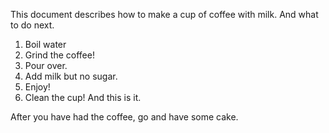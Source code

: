 This document describes how to make a cup of coffee with milk. And what to do next.
1. Boil water
2. Grind the coffee!
3. Pour over.
4. Add milk but no sugar.
5. Enjoy!
6. Clean the cup! And this is it.

After you have had the coffee, go and have some cake.
